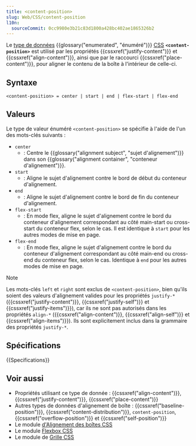 ```yaml
---
title: <content-position>
slug: Web/CSS/content-position
l10n:
  sourceCommit: 0cc9980e3b21c83d1800a428bc402ae1865326b2
---
```


Le [type de données](/fr/docs/Web/CSS/CSS_values_and_units/CSS_data_types) {{glossary("enumerated", "énuméré")}} [CSS](/fr/docs/Web/CSS) **`<content-position>`** est utilisé par les propriétés {{cssxref("justify-content")}} et {{cssxref("align-content")}}, ainsi que par le raccourci {{cssxref("place-content")}}, pour aligner le contenu de la boîte à l'intérieur de celle-ci.

## Syntaxe

```plain
<content-position> = center | start | end | flex-start | flex-end
```

## Valeurs

Le type de valeur énuméré `<content-position>` se spécifie à l'aide de l'un des mots-clés suivants&nbsp;:

- `center`
  - : Centre le {{glossary("alignment subject", "sujet d'alignement")}} dans son {{glossary("alignment container", "conteneur d'alignement")}}.
- `start`
  - : Aligne le sujet d'alignement contre le bord de début du conteneur d'alignement.
- `end`
  - : Aligne le sujet d'alignement contre le bord de fin du conteneur d'alignement.
- `flex-start`
  - : En mode flex, aligne le sujet d'alignement contre le bord du conteneur d'alignement correspondant au côté main-start ou cross-start du conteneur flex, selon le cas. Il est identique à `start` pour les autres modes de mise en page.
- `flex-end`
  - : En mode flex, aligne le sujet d'alignement contre le bord du conteneur d'alignement correspondant au côté main-end ou cross-end du conteneur flex, selon le cas. Identique à `end` pour les autres modes de mise en page.

> [!NOTE]
> Les mots-clés `left` et `right` sont exclus de `<content-position>`, bien qu'ils soient des valeurs d'alignement valides pour les propriétés `justify-*` ({{cssxref("justify-content")}}, {{cssxref("justify-self")}} et {{cssxref("justify-items")}}), car ils ne sont pas autorisés dans les propriétés `align-*` ({{cssxref("align-content")}}, {{cssxref("align-self")}} et {{cssxref("align-items")}}). Ils sont explicitement inclus dans la grammaire des propriétés `justify-*`.

## Spécifications

{{Specifications}}

## Voir aussi

- Propriétés utilisant ce type de donnée&nbsp;: {{cssxref("align-content")}}, {{cssxref("justify-content")}}, {{cssxref("place-content")}}
- Autres types de données d'alignement de boîte&nbsp;: {{cssxref("baseline-position")}}, {{cssxref("content-distribution")}}, `content-position`, {{cssxref("overflow-position")}} et {{cssxref("self-position")}}
- Le module [d'Alignement des boîtes CSS](/fr/docs/Web/CSS/CSS_box_alignment)
- Le module [Flexbox CSS](/fr/docs/Web/CSS/CSS_flexible_box_layout)
- Le module de [Grille CSS](/fr/docs/Web/CSS/CSS_grid_layout)
